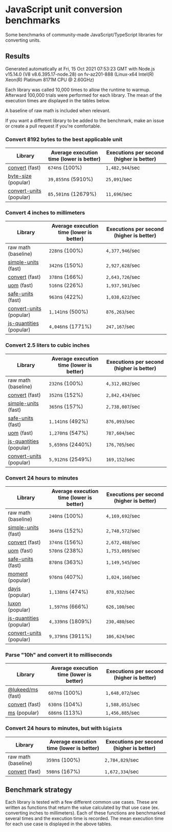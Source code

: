 # JavaScript unit conversion benchmarks

Some benchmarks of community-made JavaScript/TypeScript libraries for converting units.

## Results

<!-- beginblock(results) -->

Generated automatically at Fri, 15 Oct 2021 07:53:23 GMT with Node.js v15.14.0 (V8 v8.6.395.17-node.28) on fv-az201-888 (Linux-x64 Intel(R) Xeon(R) Platinum 8171M CPU @ 2.60GHz)

Each library was called 10,000 times to allow the runtime to warmup.
Afterward 100,000 trials were performed for each library.
The mean of the execution times are displayed in the tables below.

A baseline of raw math is included when relevant.

If you want a different library to be added to the benchmark, make an issue or create a pull request if you're comfortable.

### Convert 8192 bytes to the best applicable unit

| Library                                                            | Average execution time (lower is better) | Executions per second (higher is better) |
| ------------------------------------------------------------------ | ---------------------------------------- | ---------------------------------------- |
| [convert](https://npmjs.com/package/convert) (fast)                | `674`ns (100%)                           | `1,482,944`/sec                          |
| [byte-size](https://npmjs.com/package/byte-size) (popular)         | `39,855`ns (5910%)                       | `25,091`/sec                             |
| [convert-units](https://npmjs.com/package/convert-units) (popular) | `85,501`ns (12679%)                      | `11,696`/sec                             |

### Convert 4 inches to millimeters

| Library                                                            | Average execution time (lower is better) | Executions per second (higher is better) |
| ------------------------------------------------------------------ | ---------------------------------------- | ---------------------------------------- |
| raw math (baseline)                                                | `228`ns (100%)                           | `4,377,946`/sec                          |
| [simple-units](https://npmjs.com/package/simple-units) (fast)      | `342`ns (150%)                           | `2,927,628`/sec                          |
| [convert](https://npmjs.com/package/convert) (fast)                | `378`ns (166%)                           | `2,643,726`/sec                          |
| [uom](https://npmjs.com/package/uom) (fast)                        | `516`ns (226%)                           | `1,937,501`/sec                          |
| [safe-units](https://npmjs.com/package/safe-units) (fast)          | `963`ns (422%)                           | `1,038,622`/sec                          |
| [convert-units](https://npmjs.com/package/convert-units) (popular) | `1,141`ns (500%)                         | `876,263`/sec                            |
| [js-quantities](https://npmjs.com/package/js-quantities) (popular) | `4,046`ns (1771%)                        | `247,167`/sec                            |

### Convert 2.5 liters to cubic inches

| Library                                                            | Average execution time (lower is better) | Executions per second (higher is better) |
| ------------------------------------------------------------------ | ---------------------------------------- | ---------------------------------------- |
| raw math (baseline)                                                | `232`ns (100%)                           | `4,312,082`/sec                          |
| [convert](https://npmjs.com/package/convert) (fast)                | `352`ns (152%)                           | `2,842,434`/sec                          |
| [simple-units](https://npmjs.com/package/simple-units) (fast)      | `365`ns (157%)                           | `2,738,007`/sec                          |
| [safe-units](https://npmjs.com/package/safe-units) (fast)          | `1,141`ns (492%)                         | `876,093`/sec                            |
| [uom](https://npmjs.com/package/uom) (fast)                        | `1,270`ns (547%)                         | `787,604`/sec                            |
| [js-quantities](https://npmjs.com/package/js-quantities) (popular) | `5,659`ns (2440%)                        | `176,705`/sec                            |
| [convert-units](https://npmjs.com/package/convert-units) (popular) | `5,912`ns (2549%)                        | `169,152`/sec                            |

### Convert 24 hours to minutes

| Library                                                            | Average execution time (lower is better) | Executions per second (higher is better) |
| ------------------------------------------------------------------ | ---------------------------------------- | ---------------------------------------- |
| raw math (baseline)                                                | `240`ns (100%)                           | `4,169,692`/sec                          |
| [simple-units](https://npmjs.com/package/simple-units) (fast)      | `364`ns (152%)                           | `2,748,572`/sec                          |
| [convert](https://npmjs.com/package/convert) (fast)                | `374`ns (156%)                           | `2,672,488`/sec                          |
| [uom](https://npmjs.com/package/uom) (fast)                        | `570`ns (238%)                           | `1,753,089`/sec                          |
| [safe-units](https://npmjs.com/package/safe-units) (fast)          | `870`ns (363%)                           | `1,149,545`/sec                          |
| [moment](https://npmjs.com/package/moment) (popular)               | `976`ns (407%)                           | `1,024,160`/sec                          |
| [dayjs](https://npmjs.com/package/dayjs) (popular)                 | `1,138`ns (474%)                         | `878,932`/sec                            |
| [luxon](https://npmjs.com/package/luxon) (popular)                 | `1,597`ns (666%)                         | `626,100`/sec                            |
| [js-quantities](https://npmjs.com/package/js-quantities) (popular) | `4,339`ns (1809%)                        | `230,480`/sec                            |
| [convert-units](https://npmjs.com/package/convert-units) (popular) | `9,379`ns (3911%)                        | `106,624`/sec                            |

### Parse "10h" and convert it to milliseconds

| Library                                                   | Average execution time (lower is better) | Executions per second (higher is better) |
| --------------------------------------------------------- | ---------------------------------------- | ---------------------------------------- |
| [@lukeed/ms](https://npmjs.com/package/@lukeed/ms) (fast) | `607`ns (100%)                           | `1,648,072`/sec                          |
| [convert](https://npmjs.com/package/convert) (fast)       | `630`ns (104%)                           | `1,588,051`/sec                          |
| [ms](https://npmjs.com/package/ms) (popular)              | `686`ns (113%)                           | `1,456,885`/sec                          |

### Convert 24 hours to minutes, but with `bigint`s

| Library                                             | Average execution time (lower is better) | Executions per second (higher is better) |
| --------------------------------------------------- | ---------------------------------------- | ---------------------------------------- |
| raw math (baseline)                                 | `359`ns (100%)                           | `2,784,829`/sec                          |
| [convert](https://npmjs.com/package/convert) (fast) | `598`ns (167%)                           | `1,672,334`/sec                          |

<!-- endblock(results) -->

## Benchmark strategy

Each library is tested with a few different common use cases.
These are written as functions that return the value calculated by that use case (ex. converting inches to millimeters).
Each of these functions are benchmarked several times and the execution time is recorded.
The mean execution time for each use case is displayed in the above tables.
